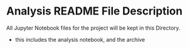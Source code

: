# Analysis README File Description

All Jupyter Notebook files for the project will be kept in this Directory.
- this includes the analysis notebook, and the archive 

